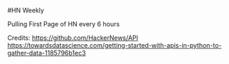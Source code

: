 #HN Weekly

Pulling First Page of HN every 6 hours

Credits:
https://github.com/HackerNews/API
https://towardsdatascience.com/getting-started-with-apis-in-python-to-gather-data-1185796b1ec3
